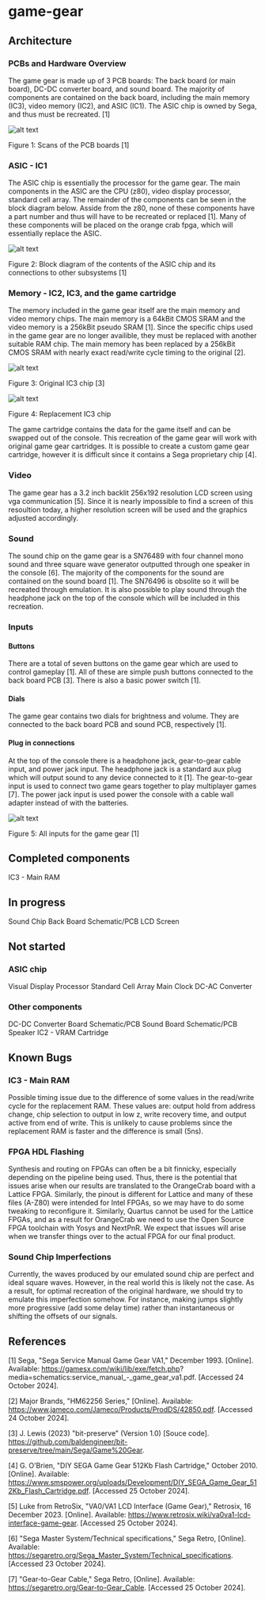 # game-gear

## Architecture
### PCBs and Hardware Overview
The game gear is made up of 3 PCB boards: The back board (or main board), DC-DC converter board, and sound board. The majority of components are contained on the back board, including the main memory (IC3), video memory (IC2), and ASIC (IC1). The ASIC chip is owned by Sega, and thus must be recreated. [1]

![alt text](https://github.com/allisonmb/game-gear/blob/main/README%20Images/PCB%20Scans.PNG)

Figure 1: Scans of the PCB boards [1]

### ASIC - IC1
The ASIC chip is essentially the processor for the game gear. The main components in the ASIC are the CPU (z80), video display processor, standard cell array. The remainder of the components can be seen in the block diagram below. Asside from the z80, none of these components have a part number and thus will have to be recreated or replaced [1]. Many of these components will be placed on the orange crab fpga, which will essentially replace the ASIC.

![alt text](https://github.com/allisonmb/game-gear/blob/main/README%20Images/IC1%20Block%20Diagram.PNG)

Figure 2: Block diagram of the contents of the ASIC chip and its connections to other subsystems [1]

### Memory - IC2, IC3, and the game cartridge
The memory included in the game gear itself are the main memory and video memory chips. The main memory is a 64kBit CMOS SRAM and the video memory is a  256kBit pseudo SRAM [1]. Since the specific chips used in the game gear are no longer availible, they must be replaced with another suitable RAM chip. The main memory has been replaced by a 256kBit CMOS SRAM with nearly exact read/write cycle timing to the original [2]. 

![alt text](https://github.com/allisonmb/game-gear/blob/main/README%20Images/Original%20IC3.PNG)

Figure 3: Original IC3 chip [3]

![alt text](https://github.com/allisonmb/game-gear/blob/main/README%20Images/Replacement%20IC3.PNG)

Figure 4: Replacement IC3 chip

The game cartridge contains the data for the game itself and can be swapped out of the console. This recreation of the game gear will work with original game gear cartridges. It is possible to create a custom game gear cartridge, however it is difficult since it contains a Sega proprietary chip [4].

### Video
The game gear has a 3.2 inch backlit 256x192 resolution LCD screen using vga communication [5]. Since it is nearly impossible to find a screen of this resoultion today, a higher resolution screen will be used and the graphics adjusted accordingly. 

### Sound
The sound chip on the game gear is a SN76489 with four channel mono sound and three square wave generator outputted through one speaker in the console [6]. The majority of the components for the sound are contained on the sound board [1]. The SN76496 is obsolite so it will be recreated through emulation. It is also possible to play sound through the headphone jack on the top of the console which will be included in this recreation.

### Inputs
#### Buttons
There are a total of seven buttons on the game gear which are used to control gameplay [1]. All of these are simple push buttons connected to the back board PCB [3]. There is also a basic power switch [1].

#### Dials
The game gear contains two dials for brightness and volume. They are connected to the back board PCB and sound PCB, respectively [1].

#### Plug in connections
At the top of the console there is a headphone jack, gear-to-gear cable input, and power jack input. The headphone jack is a standard aux plug which will output sound to any device connected to it [1]. The gear-to-gear input is used to connect two game gears together to play multiplayer games [7]. The power jack input is used power the console with a cable wall adapter instead of with the batteries.

![alt text](https://github.com/allisonmb/game-gear/blob/main/README%20Images/Inputs.PNG) 

Figure 5: All inputs for the game gear [1]

## Completed components
IC3 - Main RAM

## In progress
Sound Chip
Back Board Schematic/PCB
LCD Screen

## Not started
### ASIC chip
Visual Display Processor
Standard Cell Array
Main Clock
DC-AC Converter

### Other components
DC-DC Converter Board Schematic/PCB
Sound Board Schematic/PCB
Speaker
IC2 - VRAM
Cartridge

## Known Bugs
### IC3 - Main RAM
Possible timing issue due to the difference of some values in the read/write cycle for the replacement RAM. These values are: output hold from address change, chip selection to output in low z, write recovery time, and output active from end of write. This is unlikely to cause problems since the replacement RAM is faster and the difference is small (5ns).
### FPGA HDL Flashing
Synthesis and routing on FPGAs can often be a bit finnicky, especially depending on the pipeline being used. Thus, there is the potential that issues arise when our results are translated to the OrangeCrab board with a Lattice FPGA. Similarly, the pinout is different for Lattice and many of these files (A-Z80) were intended for Intel FPGAs, so we may have to do some tweaking to reconfigure it. Similarly, Quartus cannot be used for the Lattice FPGAs, and as a result for OrangeCrab we need to use the Open Source FPGA toolchain with Yosys and NextPnR. We expect that issues will arise when we transfer things over to the actual FPGA for our final product.
### Sound Chip Imperfections
Currently, the waves produced by our emulated sound chip are perfect and ideal square waves. However, in the real world this is likely not the case. As a result, for optimal recreation of the original hardware, we should try to emulate this imperfection somehow. For instance, making jumps slightly more progressive (add some delay time) rather than instantaneous or shifting the offsets of our signals.

## References
[1]  Sega, "Sega Service Manual Game Gear VA1," December 1993. [Online]. Available: https://gamesx.com/wiki/lib/exe/fetch.php?    media=schematics:service_manual_-_game_gear_va1.pdf. [Accessed 24 October 2024].

[2]  Major Brands, "HM62256 Series," [Online]. Available: https://www.jameco.com/Jameco/Products/ProdDS/42850.pdf. [Accessed 24 October 2024].

[3]  J. Lewis (2023) "bit-preserve" (Version 1.0) [Souce code]. https://github.com/baldengineer/bit-preserve/tree/main/Sega/Game%20Gear.

[4]  G. O’Brien, "DIY SEGA Game Gear 512Kb Flash Cartridge," October 2010. [Online]. Available: https://www.smspower.org/uploads/Development/DIY_SEGA_Game_Gear_512Kb_Flash_Cartridge.pdf. [Accessed 25 October 2024].

[5] Luke from RetroSix, "VA0/VA1 LCD Interface (Game Gear)," Retrosix, 16 December 2023. [Online]. Available: https://www.retrosix.wiki/va0va1-lcd-interface-game-gear. [Accessed 25 October 2024].

[6] "Sega Master System/Technical specifications," Sega Retro, [Online]. Available: https://segaretro.org/Sega_Master_System/Technical_specifications. [Accessed 23 October 2024].

[7] "Gear-to-Gear Cable," Sega Retro, [Online]. Available: https://segaretro.org/Gear-to-Gear_Cable. [Accessed 25 October 2024].
